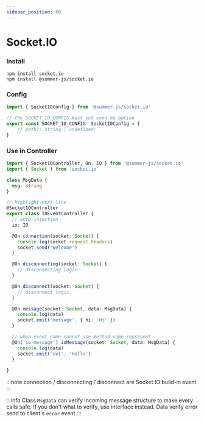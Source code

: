 ```yaml
---
sidebar_position: 60
---
```


# Socket.IO

### Install

```shell
npm install socket.io
npm install @summer-js/socket.io
```


### Config

```ts title="default.config.ts"
import { SocketIOConfig } from '@summer-js/socket.io'

// the SOCKET_IO_CONFIG must set even no option
export const SOCKET_IO_CONFIG: SocketIOConfig = {
    // path?: string | undefined;
}
```

### Use in Controller

```ts
import { SocketIOController, On, IO } from '@summer-js/socket.io'
import { Socket } from 'socket.io'

class MsgData {
  msg: string
}

// highlight-next-line
@SocketIOController
export class IOEventController {
  // auto-injection
  io: IO

  @On connection(socket: Socket) {
    console.log(socket.request.headers)
    socket.send('Welcome')
  }

  @On disconnecting(socket: Socket) {
    // disconnecting logic
  }

  @On disconnect(socket: Socket) {
    // disconnect logic
  }

  @On message(socket: Socket, data: MsgData) {
    console.log(data)
    socket.emit('message', { hi: 'Hi' })
  }

  // when event name cannot use method name represent
  @On('io-message') ioMessage(socket: Socket, data: MsgData) {
    console.log(data)
    socket.emit('evt', 'Hello')
  }

}

```

:::note
connection / disconnecting / disconnect are Socket.IO build-in event
:::

:::info
Class `MsgData` can verify incoming message structure to make every calls safe. If you don't what to verify, use interface instead.
Data verify error send to client's `error` event
:::